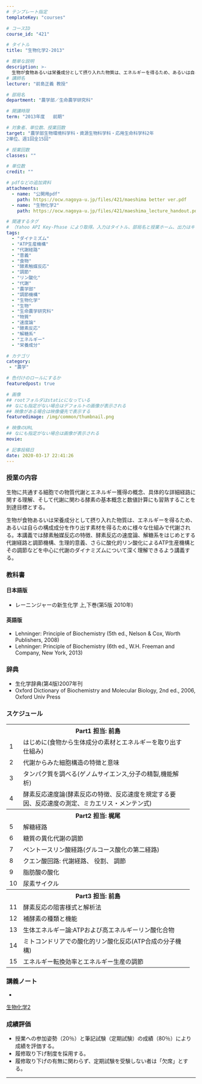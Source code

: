 ```yaml
---
# テンプレート指定
templateKey: "courses"

# コースID
course_id: "421"

# タイトル
title: "生物化学2-2013"

# 簡単な説明
description: >-
  生物が食物あるいは栄養成分として摂り入れた物質は、エネルギーを得るため、あるいは自らの構成成分を作り出す素材を得るために様々な仕組みで代謝される。本講義では酵素触媒反応の特徴、酵素反応の速度論、解糖系をはじめとする代謝経路と調節機構、生理的意義、さらに酸化的リン酸化によるATP生産機構とその調節などを中心に代謝のダイナミズムについて深く理解できるよう講義する。 ....
# 講師名
lecturer: "前島正義 教授"

# 部局名
department: "農学部／生命農学研究科"

# 開講時限
term: "2013年度	前期"

# 対象者、単位数、授業回数
target: "農学部生物環境科学科・資源生物科学科・応用生命科学科2年
2単位、週1回全15回"

# 授業回数
classes: ""

# 単位数
credit: ""

# pdfなどの追加資料
attachments:
  - name: "公開用pdf" 
    path: https://ocw.nagoya-u.jp/files/421/maeshima better ver.pdf
  - name: "生物化学2" 
    path: https://ocw.nagoya-u.jp/files/421/maeshima_lecture_handout.pdf

# 関連するタグ
# （Yahoo API Key-Phase により取得。入力はタイトル、部局名と授業ホーム、出力はキーフレーズ（tags））
tags:
  - "ダイナミズム"
  - "ATP生産機構"
  - "代謝経路"
  - "意義"
  - "食物"
  - "酵素触媒反応"
  - "調節"
  - "リン酸化"
  - "代謝"
  - "農学部"
  - "調節機構"
  - "生物化学"
  - "生物"
  - "生命農学研究科"
  - "物質"
  - "速度論"
  - "酵素反応"
  - "解糖系"
  - "エネルギー"
  - "栄養成分"

# カテゴリ
category:
 - "農学"

# 色付けのロールにするか
featuredpost: true

# 画像
## rootフォルダはstaticになっている
## なにも指定がない場合はデフォルトの画像が表示される
## 映像がある場合は映像優先で表示する
featuredimage: /img/common/thumbnail.png

# 映像のURL
## なにも指定がない場合は画像が表示される
movie: 

# 記事投稿日
date: 2020-03-17 22:41:26
---
```


### 授業の内容

生物に共通する細胞での物質代謝とエネルギー獲得の概念、具体的な詳細経路に関する理解、そして代謝に関わる酵素の基本概念と数値計算にも習熟することを到達目標とする。

生物が食物あるいは栄養成分として摂り入れた物質は、エネルギーを得るため、あるいは自らの構成成分を作り出す素材を得るために様々な仕組みで代謝される。本講義では酵素触媒反応の特徴、酵素反応の速度論、解糖系をはじめとする代謝経路と調節機構、生理的意義、さらに酸化的リン酸化によるATP生産機構とその調節などを中心に代謝のダイナミズムについて深く理解できるよう講義する。








### 教科書

#### 日本語版

* レーニンジャーの新生化学 上,下巻(第5版 2010年)

#### 英語版

* Lehninger: Principle of Biochemistry (5th ed., Nelson & Cox, Worth Publishers, 2008)
* Lehninger: Principle of Biochemistry (6th ed., W.H. Freeman and Company, New York, 2013)

### 辞典

* 生化学辞典(第4版)2007年刊
* Oxford Dictionary of Biochemistry and Molecular Biology, 2nd ed., 2006, Oxford Univ Press


<h3>スケジュール</h3>
<table class="basic" width="455">
<tr>
<th width="455" class="center" colspan="2">Part1    担当: 前島</th>
</tr>

<tr>
<td width="20" class="center">1</td>
<td width="435" class="center">はじめに(食物から生体成分の素材とエネルギーを取り出す仕組み)</td>
</tr>

<tr>
<td width="20" class="center">2</td>
<td width="435" class="center">代謝からみた細胞構造の特徴と意味</td>
</tr>

<tr>
<td width="20" class="center">3</td>
<td width="435" class="center">タンパク質を調べる(ゲノムサイエンス,分子の精製,機能解析)</td>
</tr>

<tr>
<td width="20" class="center">4</td>
<td width="435" class="center">酵素反応速度論(酵素反応の特徴、反応速度を規定する要因、反応速度の測定、ミカエリス・メンテン式)</td>
</tr>

<tr>
<th width="455" class="center" colspan="2">Part2    担当: 梶尾</th>
</tr>

<tr>
<td width="20" class="center">5</td>
<td width="435" class="center">解糖経路</td>
</tr>

<tr>
<td width="20" class="center">6</td>
<td width="435" class="center">糖質の異化代謝の調節</td>
</tr>

<tr>
<td width="20" class="center">7</td>
<td width="435" class="center">ペントースリン酸経路(グルコース酸化の第二経路)</td>
</tr>

<tr>
<td width="20" class="center">8</td>
<td width="435" class="center">クエン酸回路: 代謝経路、 役割、 調節</td>
</tr>

<tr>
<td width="20" class="center">9</td>
<td width="435" class="center">脂肪酸の酸化</td>
</tr>

<tr>
<td width="20" class="center">10</td>
<td width="435" class="center">尿素サイクル</td>
</tr>

<tr>
<th width="455" class="center" colspan="2">Part3    担当: 前島</th>
</tr>

<tr>
<td width="20" class="center">11</td>
<td width="435" class="center">酵素反応の阻害様式と解析法</td>
</tr>

<tr>
<td width="20" class="center">12</td>
<td width="435" class="center">補酵素の種類と機能</td>
</tr>

<tr>
<td width="20" class="center">13</td>
<td width="435" class="center">生体エネルギー論:ATPおよび高エネルギーリン酸化合物</td>
</tr>

<tr>
<td width="20" class="center">14</td>
<td width="435" class="center">ミトコンドリアでの酸化的リン酸化反応(ATP合成の分子機構)</td>
</tr>

<tr>
<td width="20" class="center">15</td>
<td width="435" class="center">エネルギー転換効率とエネルギー生産の調節</td>
</tr>

</table>


### 講義ノート


-
[生物化学2](https://ocw.nagoya-u.jp/files/421/maeshima_lecture_handout.pdf) 






### 成績評価

* 授業への参加姿勢（20％）と筆記試験（定期試験）の成績（80％）により成績を評価する。
* 履修取り下げ制度を採用する。
* 履修取り下げの有無に関わらず、定期試験を受験しない者は「欠席」とする。



-----